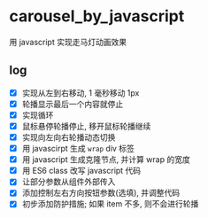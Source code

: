 # carousel_by_javascript
用 javascript 实现走马灯动画效果

## log
- [x] 实现从左到右移动, 1 毫秒移动 1px
- [x] 轮播显示最后一个内容就停止
- [x] 实现循环
- [x] 鼠标悬停轮播停止, 移开鼠标轮播继续
- [x] 实现向左向右轮播动态切换
- [x] 用 javascirpt 生成 `wrap` div 标签
- [X] 用 javascript 生成克隆节点, 并计算 wrap 的宽度
- [X] 用 ES6 class 改写 javascript 代码
- [X] 让部分参数从组件外部传入
- [X] 添加控制左右方向按钮参数(选填), 并调整代码
- [x] 初步添加防护措施; 如果 item 不多, 则不会进行轮播